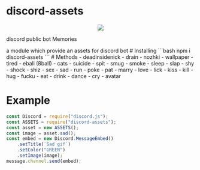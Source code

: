 # discord-assets
<div align = "center">
  <p>
    <a href="https://github.com/sirok1">
      <img src="https://res.cloudinary.com/hxsqjtxdf/image/upload/v1655210108/watermark_poeyn7.png">
    </a>
  </p>
  </div>
<div align="left">
  <p>
   discord public bot Memories
 </p>
</div>
 a module which provide an assets for discord bot
# Installing
```bash
npm i discord-assets
```
# Methods
- deadinsidenick
- drain
- nozhki
- wallpaper
- tired
- eball (8ball)
- cats
- suicide
- spit
- smug
- smoke
- sleep
- slap
- shy
- shock
- shiz
- sex
- sad
- run
- poke
- pat
- marry
- love
- lick
- kiss
- kill
- hug
- fucku
- eat
- drink
- dance
- cry
- avatar

# Example
```js
const Discord = require("discord.js");
const ASSETS = require("discord-assets");
const asset = new ASSETS();
const image = asset.sad();
const embed = new Discord.MessageEmbed()
    .setTitle(`Sad gif`)
    .setColor("GREEN")
    .setImage(image);
message.channel.send(embed);
```
